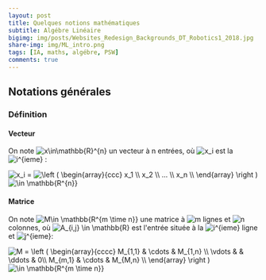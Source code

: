 ```yaml
---
layout: post
title: Quelques notions mathématiques  
subtitle: Algébre Linéaire  
bigimg: img/posts/Websites_Redesign_Backgrounds_DT_Robotics1_2018.jpg
share-img: img/ML_intro.png
tags: [IA, maths, algébre, PSW]
comments: true
---
```




## Notations générales

### Définition 


#### Vecteur 
On note  <img src="https://latex.codecogs.com/svg.latex?\Large&space; x\in\mathbb{R}^{n} " title=" x\in\mathbb{R}^{n} " /> un vecteur à n entrées, où <img src="https://latex.codecogs.com/svg.latex?\Large&space; x_i " title=" x_i "/> est la <img src="https://latex.codecogs.com/svg.latex?\Large&space; i^{eme} " title=" i^{ieme} " /> :  

<img src="https://latex.codecogs.com/svg.latex?\Large&space; x_i " title=" x_i " /> = 
<img src="https://latex.codecogs.com/svg.latex?\Large&space; \left (
   \begin{array}{ccc}
      x_1 \\
      x_2 \\
      ... \\
      x_n \\
   \end{array}
   \right ) " title=" \left (
   \begin{array}{ccc}
      x_1 \\
      x_2 \\
      ... \\
      x_n \\
   \end{array}
   \right ) " /> <img src="https://latex.codecogs.com/svg.latex?\Large&space; \in \mathbb{R^{n}}" title="\in \mathbb{R^{n}}" />
   
   #### Matrice
On note  <img src="https://latex.codecogs.com/svg.latex?\Large&space; M \in \mathbb{R^{m \time n}}" title=" M\in \mathbb{R^{m \time n}}" /> une matrice à  <img src="https://latex.codecogs.com/svg.latex?\Large&space;m" title="m" /> lignes et  <img src="https://latex.codecogs.com/svg.latex?\Large&space; n" title="n" /> colonnes, où  <img src="https://latex.codecogs.com/svg.latex?\Large&space; M_{i,j} \in \mathbb{R}" title="A_{i,j} \in \mathbb{R}" /> est l'entrée située à la <img src="https://latex.codecogs.com/svg.latex?\Large&space; i^{ieme}" title="i^{ieme}" /> ligne et <img src="https://latex.codecogs.com/svg.latex?\Large&space; j^{ieme}" title="j^{ieme}" />:

<img src="https://latex.codecogs.com/svg.latex?\Large&space; M = \left (
   \begin{array}{cccc}
      M_{1,1}  & \cdots & M_{1,n} \\
      \vdots & & \ddots & 0\\
      M_{m,1} & \cdots  & M_{M,n} \\
   \end{array}
   \right )  " title="M = \left (
   \begin{array}{cccc}
      M_{1,1}  & \cdots & M_{1,n} \\
      \vdots & & \ddots & 0\\
      M_{m,1} & \cdots  & M_{M,n} \\
   \end{array}
   \right )  " />
          <img src="https://latex.codecogs.com/svg.latex?\Large&space; \in \mathbb{R^{m \time n}}" title="\in \mathbb{R^{m \time n}}" />
